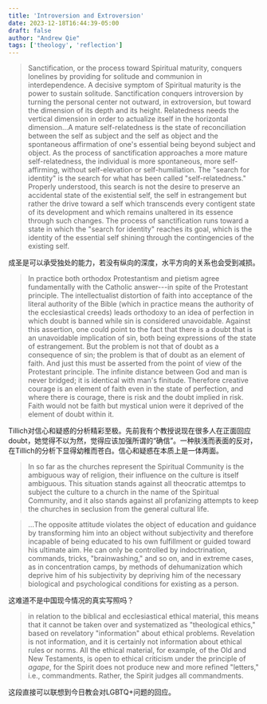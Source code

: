 ```yaml
---
title: 'Introversion and Extroversion'
date: 2023-12-18T16:44:39-05:00
draft: false
author: "Andrew Qie"
tags: ['theology', 'reflection']
---
```


> Sanctification, or the process toward Spiritual maturity, conquers lonelines by providing for solitude and communion in interdependence. A decisive symptom of Spiritual maturity is the power to sustain solitude. Sanctification conquers introversion by turning the personal center not outward, in extroversion, but toward the dimension of its depth and its height. Relatedness needs the vertical dimension in order to actualize itself in the horizontal dimension...A mature self-relatedness is the state of reconciliation between the self as subject and the self as object and the spontaneous affirmation of one's essential being beyond subject and object. As the process of sanctification approaches a more mature self-relatedness, the individual is more spontaneous, more self-affirming, without self-elevation or self-humiliation. The "search for identity" is the search for what has been called "self-relatedness." Properly understood, this search is not the desire to preserve an accidental state of the existential self, the self in estrangement but rather the drive toward a self which transcends every contigent state of its development and which remains unaltered in its essence through such changes. The process of sanctification runs toward a state in which the "search for identity" reaches its goal, which is the identity of the essential self shining through the contingencies of the existing self.

成圣是可以承受独处的能力，若没有纵向的深度，水平方向的关系也会受到减损。

> In practice both orthodox Protestantism and pietism agree fundamentally with the Catholic answer---in spite of the Protestant principle. The intellectualist distortion of faith into acceptance of the literal authority of the Bible (which in practice means the authority of the ecclesiastical creeds) leads orthodoxy to an idea of perfection in which doubt is banned while sin is considered unavoidable. Against this assertion, one could point to the fact that there is a doubt that is an unavoidable implication of sin, both being expressions of the state of estrangement. But the problem is not that of doubt as a consequence of sin; the problem is that of doubt as an element of faith. And just this must be asserted from the point of view of the Protestant principle. The infinite distance between God and man is never bridged; it is identical with man's finitude. Therefore creative courage is an element of faith even in the state of perfection, and where there is courage, there is risk and the doubt implied in risk. Faith would not be faith but mystical union were it deprived of the element of doubt within it.

Tillich对信心和疑惑的分析精彩至极。先前我有个教授说现在很多人在正面回应doubt，她觉得不以为然，觉得应该加强所谓的“确信”。一种肤浅而表面的反对，在Tillich的分析下显得幼稚而苍白。信心和疑惑在本质上是一体两面。

> In so far as the churches represent the Spiritual Community is the ambiguous way of religion, their influence on the culture is itself ambiguous. This situation stands against all theocratic attemtps to subject the culture to a church in the name of the Spiritual Community, and it also stands against all profanizing attempts to keep the churches in seclusion from the general cultural life. 

> ...The opposite attitude violates the object of education and guidance by transforming him into an object without subjectivity and therefore incapable of being educated to his own fulfillment or guided toward his ultimate aim. He can only be controlled by indoctrination, commands, tricks, "brainwashing," and so on, and in extreme cases, as in concentration camps, by methods of dehumanization which deprive him of his subjectivity by depriving him of the necessary biological and psychological conditions for existing as a person.

这难道不是中国现今情况的真实写照吗？

> in relation to the biblical and ecclesiastical ethical material, this means that it cannot be taken over and systematized as "theological ethics," based on revelatory "information" about ethical problems. Revelation is not information, and it is certainly not information about ethical rules or norms. All the ethical material, for example, of the Old and New Testaments, is open to ethical criticism under the principle of *agape*, for the Spirit does not produce new and more refined "letters," i.e., commandments. Rather, the Spirit judges all commandments.

这段直接可以联想到今日教会对LGBTQ+问题的回应。